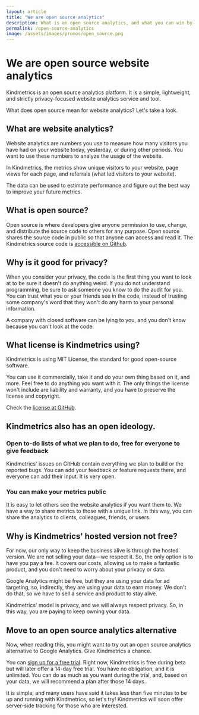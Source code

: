 ```yaml
---
layout: article
title: "We are open source analytics"
description: What is an open source analytics, and what you can win by using them
permalink: /open-source-analytics
image: /assets/images/promos/open_source.png
---
```


# We are open source website analytics

Kindmetrics is an open source analytics platform. It is a simple, lightweight, and strictly privacy-focused website analytics service and tool.

What does open source mean for website analytics? Let's take a look.

## What are website analytics?
Website analytics are numbers you use to measure how many visitors you have had on your website today, yesterday, or during other periods. You want to use these numbers to analyze the usage of the website.

In Kindmetrics, the metrics show unique visitors to your website, page views for each page, and referrals (what led visitors to your website).

The data can be used to estimate performance and figure out the best way to improve your future metrics.

## What is open source?
Open source is where developers give anyone permission to use, change, and distribute the source code to others for any purpose. Open source shares the source code in public so that anyone can access and read it. The Kindmetrics source code is [accessible on Github](https://github.com/kindmetrics/kindmetrics).


## Why is it good for privacy?
When you consider your privacy, the code is the first thing you want to look at to be sure it doesn't do anything weird. If you do not understand programming, be sure to ask someone you know to do the audit for you. You can trust what you or your friends see in the code, instead of trusting some company's word that they won't do any harm to your personal information.

A company with closed software can be lying to you, and you don't know because you can't look at the code.

## What license is Kindmetrics using?
Kindmetrics is using MIT License, the standard for good open-source software.

You can use it commercially, take it and do your own thing based on it, and more. Feel free to do anything you want with it. The only things the license won't include are liability and warranty, and you have to preserve the license and copyright.

Check the [license at GitHub](https://github.com/kindmetrics/kindmetrics/blob/master/LICENSE).

## Kindmetrics also has an open ideology.

### Open to-do lists of what we plan to do, free for everyone to give feedback
Kindmetrics' issues on GitHub contain everything we plan to build or the reported bugs. You can add your feedback or feature requests there, and everyone can add their input. It is very open.

### You can make your metrics public
It is easy to let others see the website analytics if you want them to. We have a way to share metrics to those with a unique link. In this way, you can share the analytics to clients, colleagues, friends, or users.

## Why is Kindmetrics' hosted version not free?
For now, our only way to keep the business alive is through the hosted version. We are not selling your data—we respect it. So, the only option is to have you pay a fee. It covers our costs, allowing us to make a fantastic product, and you don't need to worry about your privacy or data.

Google Analytics might be free, but they are using your data for ad targeting, so, indirectly, they are using your data to earn money. We don't do that, so we have to sell a service and product to stay alive.

Kindmetrics' model is privacy, and we will always respect privacy. So, in this way, you are paying to keep owning your data.

## Move to an open source analytics alternative
Now, when reading this, you might want to try out an open source analytics alternative to Google Analytics. Give Kindmetrics a chance.

You can [sign up for a free trial](https://app.kindmetrics.io/sign_up). Right now, Kindmetrics is free during beta but will later offer a 14-day free trial. You have no obligation, and it is unlimited. You can do as much as you want during the trial, and, based on your data, we will recommend a plan after those 14 days.

It is simple, and many users have said it takes less than five minutes to be up and running with Kindmetrics, so let's try! Kindmetrics will soon offer server-side tracking for those who are interested.
